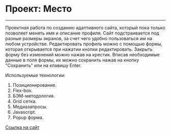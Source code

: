 # Проект: Место

------
Проектная работа по созданию адаптивного сайта, 
который пока только позволяет менять имя и описание профиля.
Сайт подстраивается под разные размеры экранов, за счет чего
удобно пользоваться им на любом устройстве.
Редактировать профиль можно с помощью формы, которая открывается
при нажатии кнопки редактировать. Закрыть форму без изменений можно нажав на крестик.
Вписав необходимые данные в поля формы, их можно сохранить
нажав на кнопку "Сохранить" или на клавишу Enter.

Используемые технологии:
1. Позиционирование.
2. Flex-box.
3. БЭМ-методология.
4. Grid сетка.
5. Медиазапросы.
6. Javascript.
7. Popup форма.

[Ссылка на сайт](https://messar21.github.io/mesto/)


